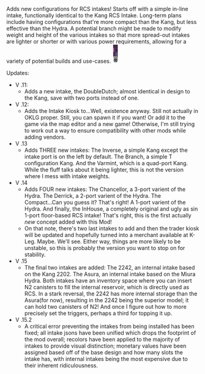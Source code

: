 Adds new configurations for RCS intakes! Starts off with a simple in-line intake, functionally identical to the Kang RCS Intake.
Long-term plans include having configurations that're more compact than the Kang, but less effective than the Hydra.
A potential branch might be made to modify weight and height of the various intakes so that more spread-out intakes are lighter or shorter or with various power requirements, allowing for a variety of potential builds and use-cases.
![The Intake in Question](NewIntakes/images/ItmRCSDistro03.png)

Updates:
 - V .11:
    - Adds a new intake, the DoubleDutch; almost identical in design to the Kang, save with two ports instead of one.
 - V .12:
    - Adds the Intake Kiosk to...Well, existence anyway. Still not actually in OKLG proper. Still, you can spawn it if you want! Or add it to the game via the map editor and a new game! Otherwise, I'm still trying to work out a way to ensure compatibility with other mods while adding vendors.
 - V .13
    - Adds THREE new intakes: The Inverse, a simple Kang except the intake port is on the left by default. The Branch, a simple T configuration Kang. And the Varmint, which is a quad-port Kang. While the fluff talks about it being lighter, this is not the version where I mess with intake weights.
 - V .14
    - Adds FOUR new intakes: The Chancellor, a 3-port varient of the Hydra. The Derrick, a 2-port varient of the Hydra. The Compact...Can you guess it? That's right! A 1-port varient of the Hydra. And finally, the InHouse, a completely original and ugly as sin 1-port floor-based RCS intake! That's right, this is the first actually *new* concept added with this Mod!
    - On that note, there's two last intakes to add and then the trader kiosk will be updated and hopefully turned into a merchant available at K-Leg. Maybe. We'll see. Either way, things are more likely to be unstable, so this is probably the version you want to stop on for stability.
 - V .15
    - The final two intakes are added: The 2242, an internal intake based on the Kang 2202. The Asura, an internal intake based on the Miura Hydra. Both intakes have an inventory space where you can insert N2 canisters to fill the internal reservoir, which is directly used as RCS. In a stark reversal, the 2242 has more internal storage than the Asura(for now), resulting in the 2242 being the superior model; it can hold two canisters of N2! And once I figure out how to more precisely set the triggers, perhaps a third for topping it up.
 - V .15.2
    - A critical error preventing the intakes from being installed has been fixed; all intake jsons have been unified which drops the footprint of the mod overall; recolors have been applied to the majority of intakes to provide visual distinction; monetary values have been assigned based off of the base design and how many slots the intake has, with internal intakes being the most expensive due to their inherent ridiculousness.
